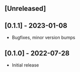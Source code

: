 ## [Unreleased]

## [0.1.1] - 2023-01-08

- Bugfixes, minor version bumps

## [0.1.0] - 2022-07-28

- Initial release
